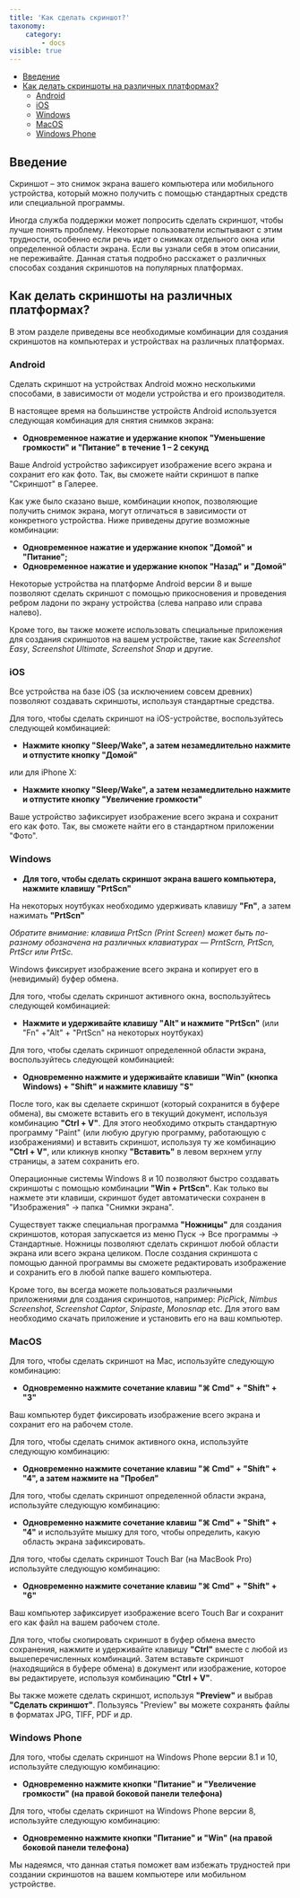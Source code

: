 ```yaml
---
title: 'Как сделать скриншот?'
taxonomy:
    category:
        - docs
visible: true
---
```


*   [Введение](#intro)
*   [Как делать скриншоты на различных платформах?](#take-screenshot)
    * [Android](#android)
    * [iOS](#ios)
    * [Windows](#windows)
    * [MacOS](#mac)
    * [Windows Phone](#windows-phone)

<a name="intro"></a>

## Введение 

Скриншот – это снимок экрана вашего компьютера или мобильного устройства, который можно получить с помощью стандартных средств или специальной программы.

Иногда служба поддержки может попросить сделать скриншот, чтобы лучше понять проблему. Некоторые пользователи испытывают с этим трудности, особенно если речь идет о снимках отдельного окна или определенной области экрана. Если вы узнали себя в этом описании, не переживайте. Данная статья подробно расскажет о различных способах создания скриншотов на популярных платформах.

<a name="take-screenshot"></a>

## Как делать скриншоты на различных платформах?

В этом разделе приведены все необходимые комбинации для создания скриншотов на компьютерах и устройствах на различных платформах.

<a name="android"></a>

### Android

Сделать скриншот на устройствах Android можно несколькими способами, в зависимости от модели устройства и его производителя. 

В настоящее время на большинстве устройств Android используется следующая комбинация для снятия снимков экрана:

+ **Одновременное нажатие и удержание кнопок "Уменьшение громкости" и "Питание" в течение 1 – 2 секунд**

Ваше Android устройство зафиксирует изображение всего экрана и сохранит его как фото. Так, вы сможете найти скриншот в папке "Скриншот" в Галерее. 

Как уже было сказано выше, комбинации кнопок, позволяющие получить снимок экрана, могут отличаться в зависимости от конкретного устройства. Ниже приведены другие возможные комбинации:

+ **Одновременное нажатие и удержание кнопок "Домой" и "Питание";** 
+ **Одновременное нажатие и удержание кнопок "Назад" и "Домой"**

Некоторые устройства на платформе Android версии 8 и выше позволяют сделать скриншот с помощью прикосновения и проведения ребром ладони по экрану устройства (слева направо или справа налево).

Кроме того, вы также можете использовать специальные приложения для создания скриншотов на вашем устройстве, такие как *Screenshot Easy*, *Screenshot Ultimate*, *Screenshot Snap* и другие.

<a name="ios"></a>

### iOS

Все устройства на базе iOS (за исключением совсем древних) позволяют создавать скриншоты, используя стандартные средства. 

Для того, чтобы сделать скриншот на iOS-устройстве, воспользуйтесь следующей комбинацией:

+ **Нажмите кнопку "Sleep/Wake", а затем незамедлительно нажмите и отпустите кнопку "Домой"**

или для iPhone X:

+ **Нажмите кнопку "Sleep/Wake", а затем незамедлительно нажмите и отпустите кнопку "Увеличение громкости"**

Ваше устройство зафиксирует изображение всего экрана и сохранит его как фото. Так, вы сможете найти его в стандартном приложении "Фото". 

<a name="windows"></a>

### Windows

+ **Для того, чтобы сделать скриншот экрана вашего компьютера, нажмите клавишу "PrtScn"**

На некоторых ноутбуках необходимо удерживать клавишу **"Fn"**, а затем нажимать **"PrtScn"**

*Обратите внимание: клавиша PrtScn (Print Screen) может быть по-разному обозначена на различных клавиатурах — PrntScrn, PrtScn, PrtScr или PrtSc.*

Windows фиксирует изображение всего экрана и копирует его в (невидимый) буфер обмена. 

Для того, чтобы сделать скриншот активного окна, воспользуйтесь следующей комбинацией:

+ **Нажмите и удерживайте клавишу "Alt" и нажмите  "PrtScn"** (или "Fn" +"Alt" + "PrtScn" на некоторых ноутбуках)

Для того, чтобы сделать скриншот определенной области экрана, воспользуйтесь следующей комбинацией:

+ **Одновременно нажмите и удерживайте клавиши "Win" (кнопка Windows) + "Shift" и нажмите клавишу "S"**

После того, как вы сделаете скриншот (который сохранится в буфере обмена), вы сможете вставить его в текущий документ, используя комбинацию  **"Ctrl + V"**. Для этого необходимо открыть стандартную программу "Paint" (или любую другую программу, работающую с изображениями) и вставить скриншот, используя ту же комбинацию **"Ctrl + V"**, или кликнув кнопку **"Вставить"** в левом верхнем углу страницы, а затем сохранить его.

Операционные системы Windows 8 и 10 позволяют быстро создавать скриншоты с помощью комбинации **"Win + PrtScn"**. Как только вы нажмете эти клавиши, скриншот будет автоматически сохранен в "Изображения" → папка "Снимки экрана".

Существует также специальная программа **"Ножницы"** для создания скриншотов, которая запускается из меню Пуск  → Все программы → Стандартные. Ножницы позволяют сделать скриншот любой области экрана или всего экрана целиком. После создания скриншота с помощью данной программы вы сможете редактировать изображение и сохранить его в любой папке вашего компьютера.

Кроме того, вы всегда можете пользоваться различными приложениями для создания скриншотов, например: *PicPick*, *Nimbus Screenshot*, *Screenshot Captor*, *Snipaste*, *Monosnap* etc. Для этого вам необходимо скачать приложение и установить его на ваш компьютер.

<a name="mac"></a>

### MacOS

Для того, чтобы сделать скриншот на Mac, используйте следующую комбинацию:

+ **Одновременно нажмите сочетание клавиш "⌘ Cmd" + "Shift" + "3"**

Ваш компьютер будет фиксировать изображение всего экрана и сохранит его на рабочем столе. 

Для того, чтобы сделать снимок активного окна, используйте следующую комбинацию: 

+ **Одновременно нажмите сочетание клавиш "⌘ Cmd" + "Shift" + "4", а затем нажмите на "Пробел"** 

Для того, чтобы сделать скриншот определенной области экрана, используйте следующую комбинацию:

+ **Одновременно нажмите сочетание клавиш "⌘ Cmd" + "Shift" + "4"** и используйте мышку для того, чтобы определить, какую область экрана зафиксировать.

Для того, чтобы сделать скриншот Touch Bar (на MacBook Pro) используйте следующую комбинацию:

+ **Одновременно нажмите сочетание клавиш "⌘ Cmd" + "Shift" + "6"**

Ваш компьютер зафиксирует изображение всего Touch Bar и сохранит его как файл на вашем рабочем столе. 

Для того, чтобы скопировать скриншот в буфер обмена вместо сохранения, нажмите и удерживайте клавишу **"Ctrl"** вместе с любой из вышеперечисленных комбинаций. Затем вставьте скриншот (находящийся в буфере обмена) в документ или изображение, которое вы редактируете, используя комбинацию **"Ctrl + V"**.

Вы также можете сделать скриншот, используя **"Preview"** и выбрав **"Сделать скриншот"**. Пользуясь "Preview" вы можете сохранять файлы в форматах JPG, TIFF, PDF и др.


<a name="windows-phone"></a>

### Windows Phone

Для того, чтобы сделать скриншот на Windows Phone версии 8.1 и 10, используйте следующую комбинацию:

+ **Одновременно нажмите кнопки "Питание" и "Увеличение громкости" (на правой боковой панели телефона)**

Для того, чтобы сделать скриншот на Windows Phone версии 8, используйте следующую комбинацию:

+ **Одновременно нажмите кнопки "Питание" и "Win" (на правой боковой панели телефона)**

Мы надеямся, что данная статья поможет вам избежать трудностей при создании скриншотов на вашем компьютере или мобильном устройстве.
